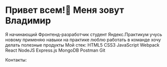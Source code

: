 # Привет всем!👋 Меня зовут Владимир
Я начинающий Фронтенд-разработчик
студент Яндекс.Практикум
учусь новому
применяю навыки на практике
люблю работать в команде
хочу делать полезные продукты
Мой стек:
HTML5 CSS3 JavaScript Webpack React NodeJS Express.js MongoDB Postman Git

Контакты:

